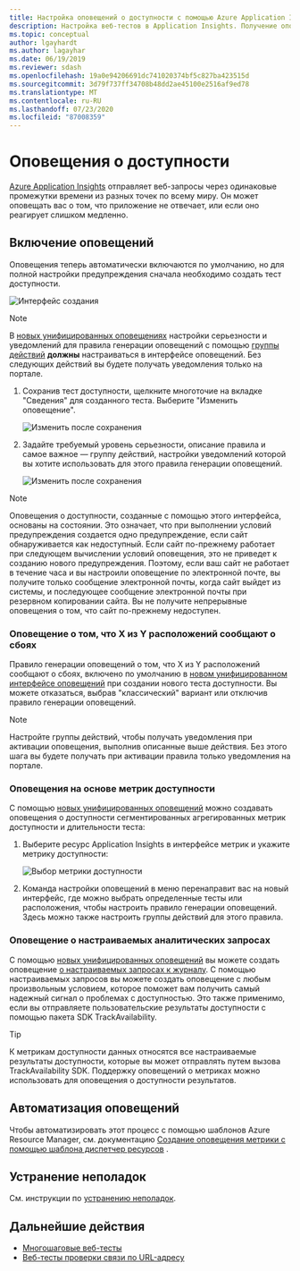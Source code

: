 ```yaml
---
title: Настройка оповещений о доступности с помощью Azure Application Insights | Документация Майкрософт
description: Настройка веб-тестов в Application Insights. Получение оповещений, когда веб-сайт становится недоступным или медленно реагирует на запросы.
ms.topic: conceptual
author: lgayhardt
ms.author: lagayhar
ms.date: 06/19/2019
ms.reviewer: sdash
ms.openlocfilehash: 19a0e94206691dc741020374bf5c827ba423515d
ms.sourcegitcommit: 3d79f737ff34708b48dd2ae45100e2516af9ed78
ms.translationtype: MT
ms.contentlocale: ru-RU
ms.lasthandoff: 07/23/2020
ms.locfileid: "87008359"
---
```

# <a name="availability-alerts"></a>Оповещения о доступности

[Azure Application Insights](../../azure-monitor/app/app-insights-overview.md) отправляет веб-запросы через одинаковые промежутки времени из разных точек по всему миру. Он может оповещать вас о том, что приложение не отвечает, или если оно реагирует слишком медленно.

## <a name="enable-alerts"></a>Включение оповещений

Оповещения теперь автоматически включаются по умолчанию, но для полной настройки предупреждения сначала необходимо создать тест доступности.

![Интерфейс создания](./media/availability-alerts/create-test.png)

> [!NOTE]
>  В [новых унифицированных оповещениях](../platform/alerts-overview.md) настройки серьезности и уведомлений для правила генерации оповещений с помощью [группы действий](../platform/action-groups.md) **должны** настраиваться в интерфейсе оповещений. Без следующих действий вы будете получать уведомления только на портале.

1. Сохранив тест доступности, щелкните многоточие на вкладке "Сведения" для созданного теста. Выберите "Изменить оповещение".

   ![Изменить после сохранения](./media/availability-alerts/edit-alert.png)

2. Задайте требуемый уровень серьезности, описание правила и самое важное — группу действий, настройки уведомлений которой вы хотите использовать для этого правила генерации оповещений.

   ![Изменить после сохранения](./media/availability-alerts/set-action-group.png)

> [!NOTE]
> Оповещения о доступности, созданные с помощью этого интерфейса, основаны на состоянии. Это означает, что при выполнении условий предупреждения создается одно предупреждение, если сайт обнаруживается как недоступный. Если сайт по-прежнему работает при следующем вычислении условий оповещения, это не приведет к созданию нового предупреждения. Поэтому, если ваш сайт не работает в течение часа и вы настроили оповещение по электронной почте, вы получите только сообщение электронной почты, когда сайт выйдет из системы, и последующее сообщение электронной почты при резервном копировании сайта. Вы не получите непрерывные оповещения о том, что сайт по-прежнему недоступен.

### <a name="alert-on-x-out-of-y-locations-reporting-failures"></a>Оповещение о том, что X из Y расположений сообщают о сбоях

Правило генерации оповещений о том, что X из Y расположений сообщают о сбоях, включено по умолчанию в [новом унифицированном интерфейсе оповещений](../platform/alerts-overview.md) при создании нового теста доступности. Вы можете отказаться, выбрав "классический" вариант или отключив правило генерации оповещений.

> [!NOTE]
> Настройте группы действий, чтобы получать уведомления при активации оповещения, выполнив описанные выше действия. Без этого шага вы будете получать при активации правила только уведомления на портале.
>

### <a name="alert-on-availability-metrics"></a>Оповещения на основе метрик доступности

С помощью [новых унифицированных оповещений](../platform/alerts-overview.md) можно создавать оповещения о доступности сегментированных агрегированных метрик доступности и длительности теста:

1. Выберите ресурс Application Insights в интерфейсе метрик и укажите метрику доступности:

    ![Выбор метрики доступности](./media/availability-alerts/select-metric.png)

2. Команда настройки оповещений в меню перенаправит вас на новый интерфейс, где можно выбрать определенные тесты или расположения, чтобы настроить правило генерации оповещений. Здесь можно также настроить группы действий для этого правила.

### <a name="alert-on-custom-analytics-queries"></a>Оповещение о настраиваемых аналитических запросах

С помощью [новых унифицированных оповещений](../platform/alerts-overview.md) вы можете создать оповещение [о настраиваемых запросах к журналу](../platform/alerts-unified-log.md). С помощью настраиваемых запросов вы можете создать оповещение с любым произвольным условием, которое поможет вам получить самый надежный сигнал о проблемах с доступностью. Это также применимо, если вы отправляете пользовательские результаты доступности с помощью пакета SDK TrackAvailability.

> [!Tip]
> К метрикам доступности данных относятся все настраиваемые результаты доступности, которые вы может отправлять путем вызова TrackAvailability SDK. Поддержку оповещений о метриках можно использовать для оповещения о доступности результатов.
>

## <a name="automate-alerts"></a>Автоматизация оповещений

Чтобы автоматизировать этот процесс с помощью шаблонов Azure Resource Manager, см. документацию [Создание оповещения метрики с помощью шаблона диспетчер ресурсов](../../azure-monitor/platform/alerts-metric-create-templates.md#template-for-an-availability-test-along-with-a-metric-alert) .

## <a name="troubleshooting"></a>Устранение неполадок

См. инструкции по [устранению неполадок](troubleshoot-availability.md).

## <a name="next-steps"></a>Дальнейшие действия

* [Многошаговые веб-тесты](availability-multistep.md)
* [Веб-тесты проверки связи по URL-адресу](monitor-web-app-availability.md)
